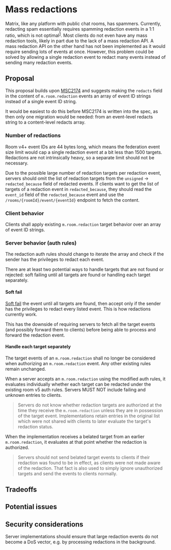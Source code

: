 # Mass redactions
Matrix, like any platform with public chat rooms, has spammers. Currently,
redacting spam essentially requires spamming redaction events in a 1:1 ratio,
which is not optimal<sup>[1](images/2244-redaction-spam.png)</sup>. Most
clients do not even have any mass redaction tools, likely in part due to the
lack of a mass redaction API. A mass redaction API on the other hand has not
been implemented as it would require sending lots of events at once. However,
this problem could be solved by allowing a single redaction event to redact
many events instead of sending many redaction events.

## Proposal
This proposal builds upon [MSC2174](https://github.com/matrix-org/matrix-doc/pull/2174)
and suggests making the `redacts` field in the content of `m.room.redaction`
events an array of event ID strings instead of a single event ID string.

It would be easiest to do this before MSC2174 is written into the spec, as then
only one migration would be needed: from an event-level redacts string to a
content-level redacts array.

### Number of redactions
Room v4+ event IDs are 44 bytes long, which means the federation event size
limit would cap a single redaction event at a bit less than 1500 targets.
Redactions are not intrinsically heavy, so a separate limit should not be
necessary.

Due to the possible large number of redaction targets per redaction event,
servers should omit the list of redaction targets from the `unsigned` ->
`redacted_because` field of redacted events. If clients want to get the list
of targets of a redaction event in `redacted_because`, they should read the
`event_id` field of the `redacted_because` event and use the
`/rooms/{roomId}/event/{eventId}` endpoint to fetch the content.

### Client behavior
Clients shall apply existing `m.room.redaction` target behavior over an array
of event ID strings.

### Server behavior (auth rules)
The redaction auth rules should change to iterate the array and check if the
sender has the privileges to redact each event.

There are at least two potential ways to handle targets that are not found or
rejected: soft failing until all targets are found or handling each target
separately.

#### Soft fail
[Soft fail](https://matrix.org/docs/spec/server_server/r0.1.3#soft-failure) the
event until all targets are found, then accept only if the sender has the
privileges to redact every listed event. This is how redactions currently work.

This has the downside of requiring servers to fetch all the target events (and
possibly forward them to clients) before being able to process and forward the
redaction event.

#### Handle each target separately
The target events of an `m.room.redaction` shall no longer be considered when
authorizing an `m.room.redaction` event. Any other existing rules remain
unchanged.

When a server accepts an `m.room.redaction` using the modified auth rules, it
evaluates individually whether each target can be redacted under the existing
room v5 auth rules. Servers MUST NOT include failing and unknown entries to
clients.

> Servers do not know whether redaction targets are authorized at the time they
  receive the `m.room.redaction` unless they are in possession of the target
  event. Implementations retain entries in the original list which were not
  shared with clients to later evaluate the target's redaction status.

When the implementation receives a belated target from an earlier
`m.room.redaction`, it evaluates at that point whether the redaction is
authorized.

> Servers should not send belated target events to clients if their redaction
  was found to be in effect, as clients were not made aware of the redaction.
  That fact is also used to simply ignore unauthorized targets and send the
  events to clients normally.

## Tradeoffs

## Potential issues

## Security considerations
Server implementations should ensure that large redaction events do not become
a DoS vector, e.g. by processing redactions in the background.
